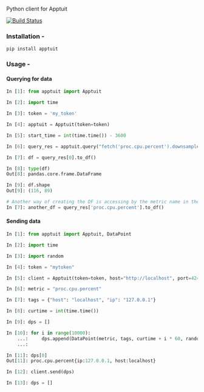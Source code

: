 Python client for Apptuit

[![Build Status](https://www.travis-ci.org/ApptuitAI/apptuit-py.svg?branch=master)](https://www.travis-ci.org/ApptuitAI/apptuit-py)

### Installation -

```
pip install apptuit
```

### Usage -

#### Querying for data

```python
In [1]: from apptuit import Apptuit

In [2]: import time

In [3]: token = 'my_token'

In [4]: apptuit = Apptuit(token=token)

In [5]: start_time = int(time.time()) - 3600

In [6]: query_res = apptuit.query("fetch('proc.cpu.percent').downsample('1m', 'avg')", start=start_time)

In [7]: df = query_res[0].to_df()

In [8]: type(df)
Out[8]: pandas.core.frame.DataFrame

In [9]: df.shape
Out[9]: (116, 89)

# Another way of creating the DF is accessing by the metric name in the query
In [7]: another_df = query_res['proc.cpu.percent'].to_df()
```

#### Sending data

```python
In [1]: from apptuit import Apptuit, DataPoint

In [2]: import time

In [3]: import random

In [4]: token = "mytoken"

In [5]: client = Apptuit(token=token, host="http://localhost", port=4242)

In [6]: metric = "proc.cpu.percent"

In [7]: tags = {"host": "localhost", "ip": "127.0.0.1"}

In [8]: curtime = int(time.time())

In [9]: dps = []

In [10]: for i in range(10000):
    ...:     dps.append(DataPoint(metric, tags, curtime + i * 60, random.random()))
    ...:

In [11]: dps[0]
Out[11]: proc.cpu.percent{ip:127.0.0.1, host:localhost}

In [12]: client.send(dps)

In [13]: dps = []

```

